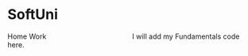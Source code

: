 # SoftUni
Home Work                                            
I will add my Fundamentals code here.
